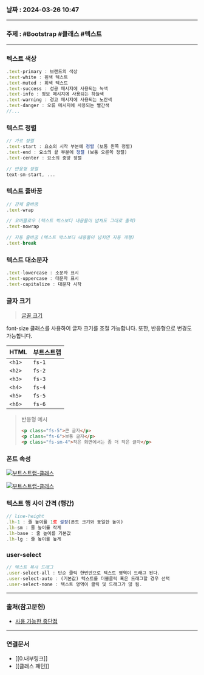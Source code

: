 ### 날짜 : 2024-03-26 10:47

___

### 주제 : #Bootstrap #클래스 #텍스트

___

### 텍스트 색상 

```js
.text-primary : 브랜드의 색상
.text-white : 흰색 텍스트
.text-muted : 회색 텍스트
.text-success : 성공 메시지에 사용되는 녹색
.text-info : 정보 메시지에 사용되는 하늘색
.text-warning : 경고 메시지에 사용되는 노란색
.text-danger : 오류 메시지에 사용되는 빨간색
//...
```

### 텍스트 정렬

```js
// 가로 정렬
.text-start : 요소의 시작 부분에 정렬 (보통 왼쪽 정렬)
.text-end : 요소의 끝 부분에 정렬 (보통 오른쪽 정렬)
.text-center : 요소의 중앙 정렬

// 반응형 정렬
text-sm-start, ...
```

### 텍스트 줄바꿈

```js
// 강제 줄바꿈
.text-wrap

// 오버플로우 (텍스트 박스보다 내용물이 넘쳐도 그대로 출력)
.text-nowrap

// 자동 줄바꿈 (텍스트 박스보다 내용물이 넘치면 자동 개행)
.text-break
```

### 텍스트 대소문자


```js
.text-lowercase : 소문자 표시
.text-uppercase : 대문자 표시
.text-capitalize : 대문자 시작
```

### 글자 크기

> [글꼴 크기](https://getbootstrap.kr/docs/5.3/utilities/text/#%ea%b8%80%ea%bc%b4-%ed%81%ac%ea%b8%b0)

font-size 클래스를 사용하여 글자 크기를 조절 가능합니다.
또한, 반응형으로 변경도 가능합니다.

| HTML | 부트스트랩 |
| :-| :- |
| `<h1>` | `fs-1`
| `<h2>` | `fs-2`
| `<h3>` | `fs-3`
| `<h4>` | `fs-4`
| `<h5>` | `fs-5`
| `<h6>` | `fs-6`

> 반응형 예시
> 
> ```html
> <p class="fs-5">큰 글자</p>
> <p class="fs-6">보통 글자</p>
> <p class="fs-sm-4">작은 화면에서는 좀 더 작은 글자</p>
> ```

### 폰트 속성

[![부트스트랩-클래스](https://blog.kakaocdn.net/dn/xbFj9/btrh0DVpix6/1PSobPZ8ooXjV5CGzPTlI0/img.png)](https://blog.kakaocdn.net/dn/xbFj9/btrh0DVpix6/1PSobPZ8ooXjV5CGzPTlI0/img.png)

[![부트스트랩-클래스](https://blog.kakaocdn.net/dn/VVRtA/btrhWJvhYx2/I9Lgp2J1WkI88IXtuRmW81/img.png)](https://blog.kakaocdn.net/dn/VVRtA/btrhWJvhYx2/I9Lgp2J1WkI88IXtuRmW81/img.png)

### 텍스트 행 사이 간격 (행간)

```js
// line-height
.lh-1 : 줄 높이를 1로 설정(폰트 크기와 동일한 높이)
.lh-sm : 줄 높이를 작게
.lh-base : 줄 높이를 기본값
.lh-lg : 줄 높이를 높게
```

### user-select

```js
// 텍스트 복사 드래그
.user-select-all : 단순 클릭 한번만으로 텍스트 영역이 드래그 된다.
.user-select-auto : (기본값) 텍스트를 더블클릭 혹은 드래그할 경우 선택
.user-select-none : 텍스트 영역이 클릭 및 드래그가 않 됨.
```
___

### 출처(참고문헌)

- [사용 가능한 중단점](https://getbootstrap.kr/docs/5.3/layout/breakpoints/#%ec%82%ac%ec%9a%a9-%ea%b0%80%eb%8a%a5%ed%95%9c-%ec%a4%91%eb%8b%a8%ec%a0%90)

___

### 연결문서

- [[0.내부링크]]
- [[클래스 패턴]]


